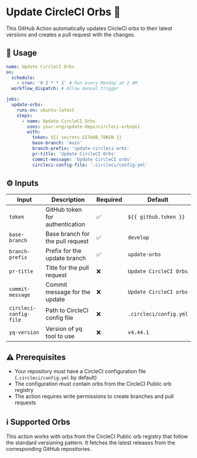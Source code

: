 # Update CircleCI Orbs :arrows_counterclockwise:

This GitHub Action automatically updates CircleCI orbs to their latest versions and creates a pull request with the
changes.

## :rocket: Usage

```yaml
name: Update CircleCI Orbs
on:
  schedule:
    - cron: '0 2 * * 1' # Run every Monday at 2 AM
  workflow_dispatch: # Allow manual trigger

jobs:
  update-orbs:
    runs-on: ubuntu-latest
    steps:
      - name: Update CircleCI Orbs
        uses: your-org/update-deps/circleci-orbs@v1
        with:
          token: ${{ secrets.GITHUB_TOKEN }}
          base-branch: 'main'
          branch-prefix: 'update-circleci-orbs'
          pr-title: 'Update CircleCI Orbs'
          commit-message: 'Update CircleCI orbs'
          circleci-config-file: '.circleci/config.yml'
```

## :gear: Inputs

| Input                  | Description                      | Required           | Default                |
| ---------------------- | -------------------------------- | ------------------ | ---------------------- |
| `token`                | GitHub token for authentication  | :white_check_mark: | `${{ github.token }}`  |
| `base-branch`          | Base branch for the pull request | :white_check_mark: | `develop`              |
| `branch-prefix`        | Prefix for the update branch     | :white_check_mark: | `update-orbs`          |
| `pr-title`             | Title for the pull request       | :x:                | `Update CircleCI Orbs` |
| `commit-message`       | Commit message for the update    | :x:                | `Update CircleCI orbs` |
| `circleci-config-file` | Path to CircleCI config file     | :x:                | `.circleci/config.yml` |
| `yq-version`           | Version of yq tool to use        | :x:                | `v4.44.1`              |

## :warning: Prerequisites

- Your repository must have a CircleCI configuration file (`.circleci/config.yml` by default)
- The configuration must contain orbs from the CircleCI Public orb registry
- The action requires write permissions to create branches and pull requests

## :information_source: Supported Orbs

This action works with orbs from the CircleCI Public orb registry that follow the standard versioning pattern. It
fetches the latest releases from the corresponding GitHub repositories.
